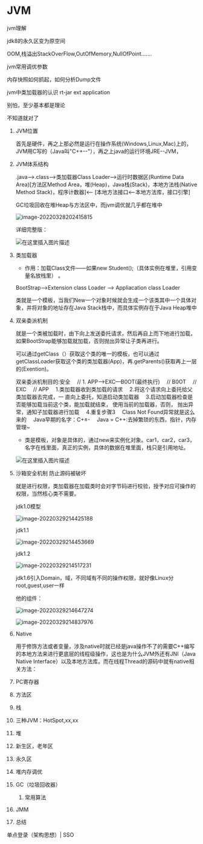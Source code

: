 # JVM

jvm理解

jdk8的永久区变为原空间

OOM,栈溢出StackOverFlow,OutOfMemory,NullOfPoint.......

jvm常用调优参数

内存快照如何抓起，如何分析Dump文件

jvm中类加载器的认识	rt-jar ext application

别怕，至少基本都是理论

不知道就对了



1. JVM位置

   首先是硬件，再之上那必然是运行在操作系统(Windows,Linux,Mac)上的，JVM用C写的（Java叫"C++--"），再之上java的运行环境JRE--JVM，

2. JVM体系结构

   .java-->.class-->类加载器Class Loader-->运行时数据区(Runtime Data Area)[方法区Method Area，堆(Heap)，Java栈(Stack)，本地方法栈(Native Method Stack)，程序计数器]<-- [本地方法接口<--本地方法库，接口引擎]

   GC垃圾回收在堆Heap与方法区中，而jvm调优就几乎都在堆中

   ![image-20220328202415815](C:\Users\L\AppData\Roaming\Typora\typora-user-images\image-20220328202415815.png)

   详细完整版：

   ![在这里插入图片描述](https://img-blog.csdnimg.cn/20210621224433653.jpg?x-oss-process=image/watermark,type_ZmFuZ3poZW5naGVpdGk,shadow_10,text_aHR0cHM6Ly9ibG9nLmNzZG4ubmV0L20wXzQ2MTUzOTQ5,size_16,color_FFFFFF,t_70#pic_center)

3. 类加载器

   - 作用：加载Class文件——如果new Student();（具体实例在堆里，引用变量名放栈里） 。

   BootStrap-->Extension class Loader --> Appliacation class Loader

   类就是一个模板，当我们New一个对象时候就会生成一个该类其中一个具体对象，并将对象的地址存在Java Stack栈中，而具体实例存在于Java Heap堆中

4. 双亲委派机制

   就是一个类被加载时，由下向上发送委托请求，然后再自上而下地进行加载，如果BootStrap能够加载就加载，否则抛出异常让子类再进行。

   可以通过getClass（）获取这个类的唯一的模板，也可以通过getClassLoader获取这个类的类加载器(App)，再.getParents()获取再上一层的(Exention)。

   双亲委派机制目的:安全  // 1. APP–>EXC—B0OT(最终执行)  // B0OT  // EXC  // APP  1.类加载器收到类加载的请求  2.将这个请求向上委托给父类加载器去完成，一 直向上委托，知道启动类加载器  3.启动加载器检查是否能够加载当前这个类，能加载就结束， 使用当前的加载器，否则， 抛出异常，通知子加载器进行加载  4.重复步骤3  Class Not Found异常就是这么来的  Java早期的名字：C+±-  Java = C++:去掉繁琐的东西，指针，内存管理~

   - 类是模板，对象是具体的，通过new来实例化对象。car1，car2，car3，名字在栈里面，真正的实例，具体的数据在堆里面，栈只是引用地址。

   ![在这里插入图片描述](https://img-blog.csdnimg.cn/20210621224455814.png?x-oss-process=image/watermark,type_ZmFuZ3poZW5naGVpdGk,shadow_10,text_aHR0cHM6Ly9ibG9nLmNzZG4ubmV0L20wXzQ2MTUzOTQ5,size_16,color_FFFFFF,t_70#pic_center)

5. 沙箱安全机制  防止源码被破坏

   就是进行权限，类加载器在加载类时会对字节码进行校验，授予对应可操作的权限，当然核心类不需要。

   jdk1.0模型

   ![image-20220329214425188](C:\Users\L\AppData\Roaming\Typora\typora-user-images\image-20220329214425188.png)

   jdk1.1

   ![image-20220329214453669](C:\Users\L\AppData\Roaming\Typora\typora-user-images\image-20220329214453669.png)

   jdk1.2

   ![image-20220329214517231](C:\Users\L\AppData\Roaming\Typora\typora-user-images\image-20220329214517231.png)

   jdk1.6引入Domain，域，不同域有不同的操作权限，就好像Linux分root,guest,user一样

   他的组件：

   ![image-20220329214647274](C:\Users\L\AppData\Roaming\Typora\typora-user-images\image-20220329214647274.png)

   ![image-20220329214837976](C:\Users\L\AppData\Roaming\Typora\typora-user-images\image-20220329214837976.png)

   

6. Native

   用于修饰方法或者变量，涉及native时就已经是java操作不了的需要C++编写的本地方法来进行更底层的线程级操作，这也是为什么JVM外还有JNI（Java Native Interface）以及本地方法库。而在线程Thread的源码中就有native相关方法：

   

7. PC寄存器

8. 方法区

9. 栈

10. 三种JVM：HotSpot,xx,xx

11. 堆

12. 新生区，老年区

13. 永久区

14. 堆内存调优

15. GC（垃圾回收器）

    1. 常用算法

16. JMM

17. 总结



单点登录（架构思想）| SSO



